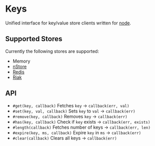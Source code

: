 
# Keys

 Unified interface for key/value store clients written for [node](http://nodejs.org).

## Supported Stores

Currently the following stores are supported:

  * Memory
  * [nStore](http://github.com/creationix/nStore)
  * [Redis](http://github.com/fictorial/redis-node-client)
  * [Riak](http://github.com/frank06/riak-js)

## API

  * `#get(key, callback)`         Fetches `key` -> `callback(err, val)`
  * `#set(key, val, callback)`    Sets `key` to `val` -> `callback(err)`
  * `#remove(key, callback)`      Removes `key` -> `callback(err)`
  * `#has(key, callback)`         Check if `key` exists -> `callback(err, exists)`
  * `#length(callback)`           Fetches number of keys -> `callback(err, len)`
  * `#expire(key, ms, callback)`  Expire `key` in `ms` -> `callback(err)`
  * `#clear(callback)`            Clears all keys -> `callback(err)`